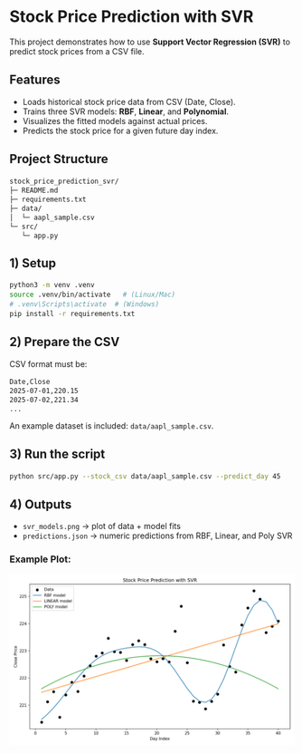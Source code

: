 # Stock Price Prediction with SVR

This project demonstrates how to use **Support Vector Regression (SVR)** to predict stock prices from a CSV file.

## Features
- Loads historical stock price data from CSV (Date, Close).
- Trains three SVR models: **RBF**, **Linear**, and **Polynomial**.
- Visualizes the fitted models against actual prices.
- Predicts the stock price for a given future day index.

## Project Structure
```
stock_price_prediction_svr/
├─ README.md
├─ requirements.txt
├─ data/
│  └─ aapl_sample.csv
└─ src/
   └─ app.py
```

## 1) Setup
```bash
python3 -m venv .venv
source .venv/bin/activate   # (Linux/Mac)
# .venv\Scripts\activate  # (Windows)
pip install -r requirements.txt
```

## 2) Prepare the CSV
CSV format must be:
```
Date,Close
2025-07-01,220.15
2025-07-02,221.34
...
```

An example dataset is included: `data/aapl_sample.csv`.

## 3) Run the script
```bash
python src/app.py --stock_csv data/aapl_sample.csv --predict_day 45
```

## 4) Outputs
- `svr_models.png` → plot of data + model fits  
- `predictions.json` → numeric predictions from RBF, Linear, and Poly SVR  

### Example Plot:
![SVR Models](svr_models.png)

